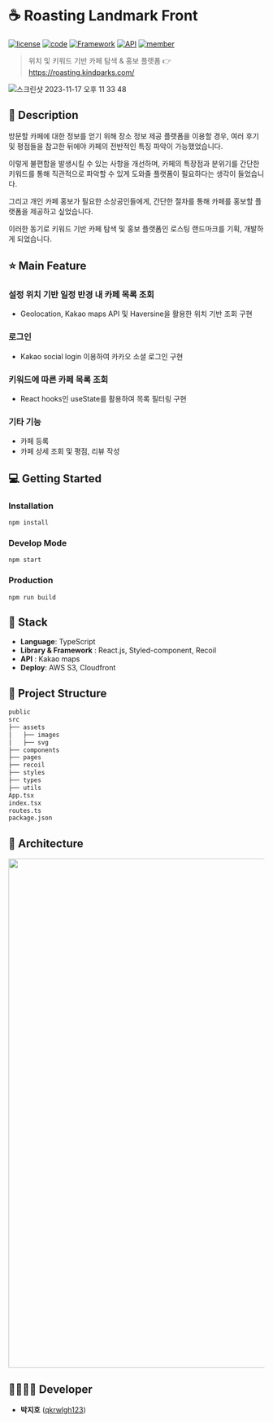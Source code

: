 # ☕ Roasting Landmark Front

[![license](https://img.shields.io/badge/License-GPL-red)](https://en.wikipedia.org/wiki/GNU_General_Public_License)
[![code](https://img.shields.io/badge/Code-Typescript-blue)](https://www.typescriptlang.org/)
[![Framework](https://img.shields.io/badge/Framework-React-orange)](https://react.dev/)
[![API](https://img.shields.io/badge/API-Kakao-blueviolet)](https://apis.map.kakao.com/)
[![member](https://img.shields.io/badge/Project-Personal-brightgreen)](https://github.com/qkrwlgh123)

> 위치 및 키워드 기반 카페 탐색 & 홍보 플랫폼 👉 https://roasting.kindparks.com/

![스크린샷 2023-11-17 오후 11 33 48](https://github.com/qkrwlgh123/roasting-landmark-front/assets/85853566/334aa583-1e46-496e-9315-d531e664eaec)

## 📖 Description

방문할 카페에 대한 정보를 얻기 위해 장소 정보 제공 플랫폼을 이용할 경우, 여러 후기 및 평점들을 참고한 뒤에야 카페의 전반적인 특징 파악이 가능했었습니다.

이렇게 불편함을 발생시킬 수 있는 사항을 개선하며, 카페의 특장점과 분위기를 간단한 키워드를 통해 직관적으로 파악할 수 있게 도와줄 플랫폼이 필요하다는 생각이 들었습니다.

그리고 개인 카페 홍보가 필요한 소상공인들에게, 간단한 절차를 통해 카페를 홍보할 플랫폼을 제공하고 싶었습니다.

이러한 동기로 키워드 기반 카페 탐색 및 홍보 플랫폼인 로스팅 랜드마크를 기획, 개발하게 되었습니다.

## ⭐ Main Feature

### 설정 위치 기반 일정 반경 내 카페 목록 조회

- Geolocation, Kakao maps API 및 Haversine을 활용한 위치 기반 조회 구현

### 로그인

- Kakao social login 이용하여 카카오 소셜 로그인 구현

### 키워드에 따른 카페 목록 조회

- React hooks인 useState를 활용하여 목록 필터링 구현

### 기타 기능

- 카페 등록
- 카페 상세 조회 및 평점, 리뷰 작성

## 💻 Getting Started

### Installation

```
npm install
```

### Develop Mode

```
npm start
```

### Production

```
npm run build
```

## 🔧 Stack

- **Language**: TypeScript
- **Library & Framework** : React.js, Styled-component, Recoil
- **API** : Kakao maps
- **Deploy**: AWS S3, Cloudfront

## :open_file_folder: Project Structure

```markdown
public
src
├── assets
│   ├── images
│   ├── svg
├── components
├── pages
├── recoil
├── styles
├── types
├── utils
App.tsx
index.tsx
routes.ts
package.json
```

## 🔨 Architecture

<img src="https://github.com/user-attachments/assets/b6b35ddf-76e3-46d5-acc8-1cf1d6759302" width="1000">

## 👨‍👩‍👧‍👦 Developer

- **박지호** ([qkrwlgh123](https://github.com/qkrwlgh123))
